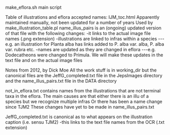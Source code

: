 make_eflora.sh
main script

Table of illustrations and eflora accepted names: IJM_toc.html
Apparently maintained manually, not been updated for a number of years
Used by make_illustration_table.pl
name_illus_pairs is an (ongoing) updated version of that file with the following changes:
-it links to the actual image file names (.png extension)
-illustrations are linked to infras within a species
---e.g. an illustration for Planta alba has links added to P. alba var. alba, P. alba var. rubra etc.
-names are updated as they are changed in eflora
---e.g. Dodecatheons were changed to Primula. We will make these updates in the text file and on the actual image files




Notes from 2012, by Dick Moe
All the work stuff is in working_dir
but the canonical files are the JeffG_completed.txt file in the JepsImages directory
and the name_illus_pairs.txt file in the DATA directory

not_in_eflora.txt contains names from the illustrations that are not terminal taxa in the eflora.
The main causes are that either there is an illu of a species but we recognize multiple infras
Or there has been a name change since TJM2
These changes have yet to be made in name_illus_pairs.txt


JeffG_completed.txt is canonical as to what appears on the illustration caption (i.e. sensu TJM2)
-this links to the text file names from the OCR (.txt extension)

